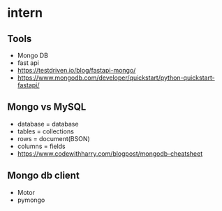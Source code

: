 # intern

## Tools
- Mongo DB
- fast api
- https://testdriven.io/blog/fastapi-mongo/
- https://www.mongodb.com/developer/quickstart/python-quickstart-fastapi/




## Mongo vs MySQL
- database = database
- tables = collections
- rows = document(BSON)
- columns = fields
- https://www.codewithharry.com/blogpost/mongodb-cheatsheet


## Mongo db client
- Motor
- pymongo






